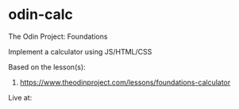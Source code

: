 # odin-calc
The Odin Project: Foundations

Implement a calculator using JS/HTML/CSS

Based on the lesson(s):

1. https://www.theodinproject.com/lessons/foundations-calculator

Live at: